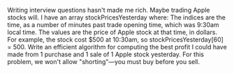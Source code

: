 Writing interview questions hasn't made me rich. Maybe trading Apple stocks will.
I have an array stockPricesYesterday where:
The indices are the time, as a number of minutes past trade opening time, which was 9:30am local time.
The values are the price of Apple stock at that time, in dollars.
For example, the stock cost $500 at 10:30am, so stockPricesYesterday[60] = 500.
Write an efficient algorithm for computing the best profit I could have made from 1 purchase and 1 sale of 1 Apple stock yesterday. For this problem, we won't allow "shorting"—you must buy before you sell.
